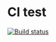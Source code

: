 # CI test

[![Build status](https://ci.appveyor.com/api/projects/status/ssuf9d0vig36r8yk?svg=true)](https://ci.appveyor.com/project/ViktorTkachev/ajs-hw-destructuring)